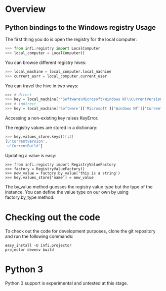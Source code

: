 Overview
========
Python bindings to the Windows registry
Usage
-----

The first thing you do is open the registry for the local computer:

```python
>>> from infi.registry import LocalComputer
>>> local_computer = LocalComputer()
```

You can browse different registry hives:

```python
>>> local_machine = local_computer.local_machine
>>> current_usrr = local_computer.current_user
```

You can travel the hive in two ways:

```python
>>> # direct
>>> key = local_machine[r'Software\Microsoft\Windows NT\\CurrentVersion']
>>> # indirect
>>> key = local_machine['Software']['Microsoft']['Windows NT']['CurrentVersion']
```

Accessing a non-existing key raises KeyError.

The registry values are stored in a dictionary:

```python
>>> key.values_store.keys()[:2]
[u'CurrentVersion',
 u'CurrentBuild']
```

Updating a value is easy:
```pyhton
>>> from infi.registry import RegistryValueFactory
>>> factory = RegistryValueFactory()
>>> new_value = factory.by_value('this is a string')
>>> key.values_store['name'] = new_value
```

The by_value method guesses the registry value type but the type of the instance.
You can define the value type on our own by using factory.by_type method.

Checking out the code
=====================

To check out the code for development purposes, clone the git repository and run the following commands:

    easy_install -U infi.projector
    projector devenv build

Python 3
========
Python 3 support is experimental and untested at this stage.
